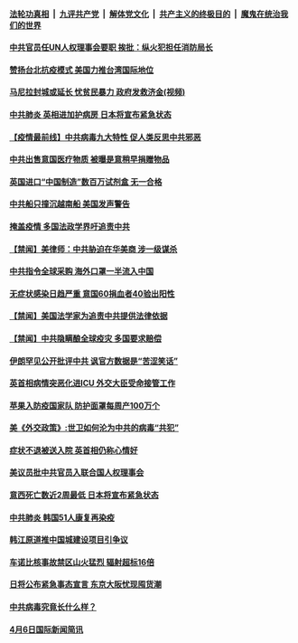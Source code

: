 ####  [法轮功真相](../../../../basic/blob/master/README.md?t=04071130) &nbsp;|&nbsp; [九评共产党](../../../../9ping.md/blob/master/README.md?t=04071130) &nbsp;|&nbsp; [解体党文化](../../../../jtdwh.md/blob/master/README.md?t=04071130)  &nbsp;|&nbsp; [共产主义的终极目的](../../../../gczydzjmd.md/blob/master/README.md?t=04071130) &nbsp;|&nbsp; [魔鬼在统治我们的世界](../../../../mgztzwmdsj.md/blob/master/README.md?t=04071130) 

#### [中共官员任UN人权理事会要职 挨批：纵火犯担任消防局长](../pages/prog202/a102817508.md?t=04071130) 

#### [赞扬台北抗疫模式 美国力推台湾国际地位](../pages/prog202/a102817497.md?t=04071130) 

#### [马尼拉封城或延长 忧贫民暴力 政府发救济金(视频)](../pages/prog202/a102817495.md?t=04071130) 

#### [中共肺炎 英相进加护病房 日本将宣布紧急状态](../pages/prog202/a102817342.md?t=04071130) 

#### [【疫情最前线】中共病毒九大特性 促人类反思中共邪恶](../pages/prog202/a102817407.md?t=04071130) 


#### [中共出售意国医疗物质 被曝是意稍早捐赠物品](../pages/prog202/a102817423.md?t=04071130) 

#### [英国进口“中国制造”数百万试剂盒 无一合格](../pages/prog202/a102817271.md?t=04071130) 

#### [中共船只撞沉越南船 美国发声警告](../pages/prog202/a102817276.md?t=04071130) 

#### [掩盖疫情 多国法政学界吁追责中共](../pages/prog202/a102817354.md?t=04071130) 

#### [【禁闻】美律师：中共胁迫在华美商  涉一级谋杀](../pages/prog202/a102817316.md?t=04071130) 

#### [中共指令全球采购 海外口罩一半流入中国](../pages/prog202/a102817283.md?t=04071130) 

#### [无症状感染日趋严重 意国60捐血者40验出阳性](../pages/prog202/a102817255.md?t=04071130) 

#### [【禁闻】美国法学家为追责中共提供法律依据](../pages/prog202/a102817251.md?t=04071130) 

#### [【禁闻】中共隐瞒酿全球疫灾 多国要求赔偿](../pages/prog202/a102817236.md?t=04071130) 

#### [伊朗罕见公开批评中共 讽官方数据是“苦涩笑话”](../pages/prog202/a102817173.md?t=04071130) 

#### [英首相病情突恶化进ICU 外交大臣受命接管工作](../pages/prog202/a102817210.md?t=04071130) 

#### [苹果入防疫国家队 防护面罩每周产100万个](../pages/prog202/a102817196.md?t=04071130) 

#### [美《外交政策》:世卫如何沦为中共的病毒“共犯”](../pages/prog202/a102817135.md?t=04071130) 

#### [症状不退被送入院 英首相仍称心情好](../pages/prog202/a102817155.md?t=04071130) 


#### [美议员批中共官员入联合国人权理事会](../pages/prog202/a102817136.md?t=04071130) 

#### [意西死亡数近2周最低 日本将宣布紧急状态](../pages/prog202/a102817139.md?t=04071130) 

#### [中共肺炎 韩国51人康复再染疫](../pages/prog202/a102817054.md?t=04071130) 

#### [韩江原道推中国城建设项目引争议](../pages/prog202/a102817042.md?t=04071130) 

#### [车诺比核事故禁区山火猛烈 辐射超标16倍](../pages/prog202/a102817021.md?t=04071130) 


#### [日将公布紧急事态宣言 东京大阪忧现囤货潮](../pages/prog202/a102816898.md?t=04071130) 

#### [中共病毒究竟长什么样？](../pages/prog202/a102816914.md?t=04071130) 

#### [4月6日国际新闻简讯](../pages/prog202/a102816876.md?t=04071130) 

